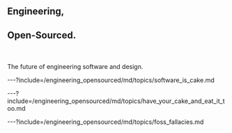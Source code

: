 ## Engineering, 
## Open-Sourced.

<br><br>The future of engineering software and design.

---?include=/engineering_opensourced/md/topics/software_is_cake.md

---?include=/engineering_opensourced/md/topics/have_your_cake_and_eat_it_too.md

---?include=/engineering_opensourced/md/topics/foss_fallacies.md